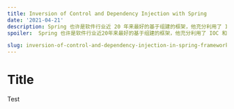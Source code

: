 ```yaml
---
title: Inversion of Control and Dependency Injection with Spring
date: '2021-04-21'
description: Spring 也许是软件行业近 20 年来最好的基于组建的框架，他充分利用了 IOC 和 DI 这两个软件开发的模式，大大提高了开发人员开发软件的能力和效率 
spoiler:  Spring 也许是软件行业近20年来最好的基于组建的框架，他充分利用了 IOC 和 DI 这两个软件开发的模式，大大提高了开发人员开发软件的能力和效率

slug: inversion-of-control-and-dependency-injection-in-spring-framework
---
```


# Title

Test

